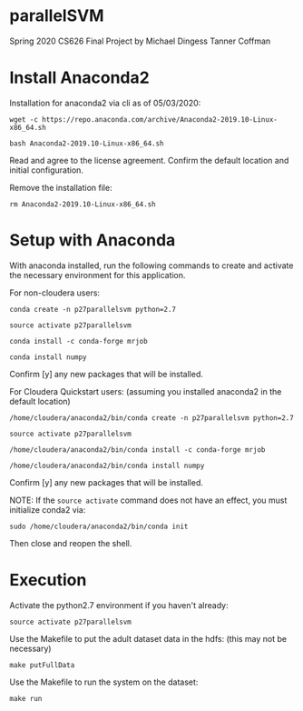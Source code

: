 # parallelSVM
Spring 2020 CS626 Final Project by Michael Dingess Tanner Coffman


# Install Anaconda2

 Installation for anaconda2 via cli as of 05/03/2020:

	wget -c https://repo.anaconda.com/archive/Anaconda2-2019.10-Linux-x86_64.sh

	bash Anaconda2-2019.10-Linux-x86_64.sh

 Read and agree to the license agreement. Confirm the default location and initial configuration.

 Remove the installation file:

	rm Anaconda2-2019.10-Linux-x86_64.sh
	

# Setup with Anaconda

 With anaconda installed, run the following commands to create and activate the necessary environment for this application.

 For non-cloudera users:

	conda create -n p27parallelsvm python=2.7

	source activate p27parallelsvm

	conda install -c conda-forge mrjob

	conda install numpy

 Confirm [y] any new packages that will be installed.

 For Cloudera Quickstart users: (assuming you installed anaconda2 in the default location)

	/home/cloudera/anaconda2/bin/conda create -n p27parallelsvm python=2.7

	source activate p27parallelsvm

	/home/cloudera/anaconda2/bin/conda install -c conda-forge mrjob

	/home/cloudera/anaconda2/bin/conda install numpy

 Confirm [y] any new packages that will be installed.

 NOTE: If the `source activate` command does not have an effect, you must initialize conda2 via:

	sudo /home/cloudera/anaconda2/bin/conda init

 Then close and reopen the shell.


# Execution

 Activate the python2.7 environment if you haven't already:

	source activate p27parallelsvm

 Use the Makefile to put the adult dataset data in the hdfs: (this may not be necessary)

	make putFullData

 Use the Makefile to run the system on the dataset:

	make run
